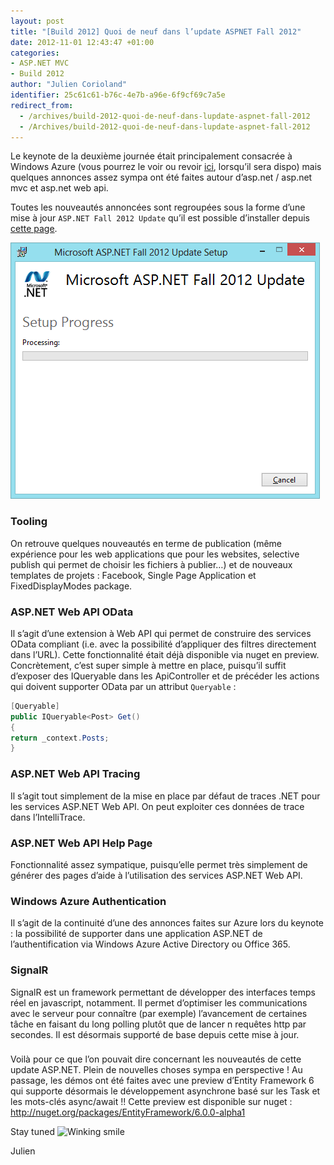 ```yaml
---
layout: post
title: "[Build 2012] Quoi de neuf dans l’update ASPNET Fall 2012"
date: 2012-11-01 12:43:47 +01:00
categories:
- ASP.NET MVC
- Build 2012
author: "Julien Corioland"
identifier: 25c61c61-b76c-4e7b-a96e-6f9cf69c7a5e
redirect_from:
  - /archives/build-2012-quoi-de-neuf-dans-lupdate-aspnet-fall-2012
  - /Archives/build-2012-quoi-de-neuf-dans-lupdate-aspnet-fall-2012
---
```


Le keynote de la deuxième journée était principalement consacrée à Windows Azure (vous pourrez le voir ou revoir [ici](http://channel9.msdn.com/Events/Build/2012/1-002), lorsqu’il sera dispo) mais quelques annonces assez sympa ont été faites autour d’asp.net / asp.net mvc et asp.net web api.

Toutes les nouveautés annoncées sont regroupées sous la forme d’une mise à jour `ASP.NET Fall 2012 Update` qu’il est possible d’installer depuis [cette page](http://www.asp.net/vnext/overview).

![image](/images/build-2012-quoi-de-neuf-dans-lupdate-aspnet-fall-2012/fall-update_422F1D0C.png)

### Tooling

On retrouve quelques nouveautés en terme de publication (même expérience pour les web applications que pour les websites, selective publish qui permet de choisir les fichiers à publier…) et de nouveaux templates de projets : Facebook, Single Page Application et FixedDisplayModes package.

### ASP.NET Web API OData

Il s’agit d’une extension à Web API qui permet de construire des services OData compliant (i.e. avec la possibilité d’appliquer des filtres directement dans l’URL). Cette fonctionnalité était déjà disponible via nuget en preview. Concrètement, c’est super simple à mettre en place, puisqu’il suffit d’exposer des IQueryable dans les ApiController et de précéder les actions qui doivent supporter OData par un attribut `Queryable` :

```csharp
[Queryable]
public IQueryable<Post> Get()
{
return _context.Posts;
}
```
### ASP.NET Web API Tracing

Il s’agit tout simplement de la mise en place par défaut de traces .NET pour les services ASP.NET Web API. On peut exploiter ces données de trace dans l’IntelliTrace.

###

### ASP.NET Web API Help Page

Fonctionnalité assez sympatique, puisqu’elle permet très simplement de générer des pages d’aide à l’utilisation des services ASP.NET Web API.

### Windows Azure Authentication

Il s’agit de la continuité d’une des annonces faites sur Azure lors du keynote : la possibilité de supporter dans une application ASP.NET de l’authentification via Windows Azure Active Directory ou Office 365.

### SignalR

SignalR est un framework permettant de développer des interfaces temps réel en javascript, notamment. Il permet d’optimiser les communications avec le serveur pour connaître (par exemple) l’avancement de certaines tâche en faisant du long polling plutôt que de lancer n requêtes http par secondes. Il est désormais supporté de base depuis cette mise à jour.

###

Voilà pour ce que l’on pouvait dire concernant les nouveautés de cette update ASP.NET. Plein de nouvelles choses sympa en perspective ! Au passage, les démos ont été faites avec une preview d’Entity Framework 6 qui supporte désormais le développement asynchrone basé sur les Task et les mots-clés async/await !! Cette preview est disponible sur nuget : <a title="http://nuget.org/packages/EntityFramework/6.0.0-alpha1" href="http://nuget.org/packages/EntityFramework/6.0.0-alpha1">http://nuget.org/packages/EntityFramework/6.0.0-alpha1</a>

Stay tuned <img class="wlEmoticon wlEmoticon-winkingsmile" style="border-top-style: none; border-left-style: none; border-bottom-style: none; border-right-style: none" alt="Winking smile" src="https://juliencorioland.blob.core.windows.net/medias/wlEmoticon-winkingsmile_6D270B11.png">

Julien

